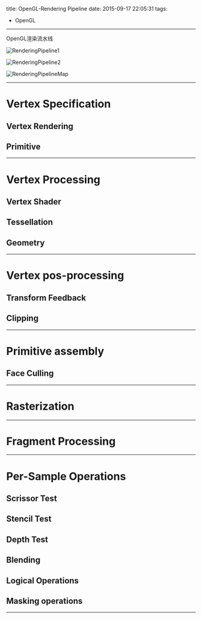 title: OpenGL-Rendering Pipeline
date: 2015-09-17 22:05:31
tags:
- OpenGL

---
OpenGL渲染流水线



![RenderingPipeline1](http://7xlvtd.com1.z0.glb.clouddn.com/OpenGLRenderingPipeline-1.png)

<!--more-->

![RenderingPipeline2](http://7xlvtd.com1.z0.glb.clouddn.com/15-9-21/27893569.jpg)

![RenderingPipelineMap](http://7xlvtd.com1.z0.glb.clouddn.com/15-9-21/29976945.jpg)

---
# Vertex Specification

## Vertex Rendering

## Primitive

---

# Vertex Processing

## Vertex Shader

## Tessellation

## Geometry

---

# Vertex pos-processing

## Transform Feedback

## Clipping

---
# Primitive assembly

## Face Culling

---
# Rasterization

---
# Fragment Processing

---
# Per-Sample Operations

## Scrissor Test

## Stencil Test

## Depth Test

## Blending

## Logical Operations

## Masking operations

---
